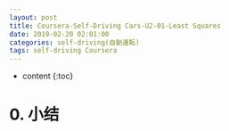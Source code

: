 ```yaml
---
layout: post
title: Coursera-Self-Driving Cars-U2-01-Least Squares
date: 2019-02-20 02:01:00
categories: self-driving(自動運転)
tags: self-driving Coursera
---
```

* content
{:toc}

# 0. 小结
